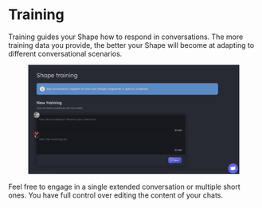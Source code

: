 # Training

Training guides your Shape how to respond in conversations. The more training data you provide, the better your Shape will become at adapting to different conversational scenarios.

<figure><img src="../../.gitbook/assets/Screenshot 2023-11-29 at 7.18.01 PM.png" alt=""><figcaption></figcaption></figure>

Feel free to engage in a single extended conversation or multiple short ones. You have full control over editing the content of your chats.
